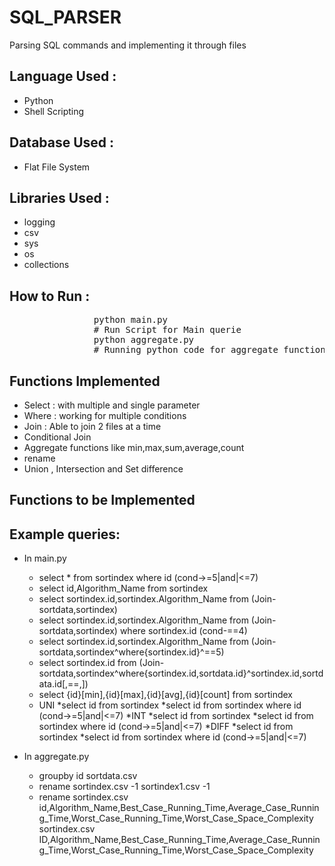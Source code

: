 SQL_PARSER
==========

Parsing SQL commands and implementing it through files


Language Used :
--------------

* Python
* Shell Scripting

Database Used :
---------------

* Flat File System

Libraries Used :
----------------
	
* logging
* csv
* sys
* os
* collections

How to Run :
-----------
<pre>
				python main.py
				# Run Script for Main querie
				python aggregate.py		
				# Running python code for aggregate functions
</pre>


Functions Implemented
-----------------------

* Select : with multiple and single parameter
* Where : working for multiple conditions
* Join : Able to join 2 files at a time
* Conditional Join 
* Aggregate functions like min,max,sum,average,count
* rename
* Union , Intersection and Set difference

Functions to be Implemented
---------------------------



Example queries:
----------------

* In main.py

	* select * from sortindex where id (cond->=5|and|<=7)
	* select id,Algorithm_Name from sortindex
	* select sortindex.id,sortindex.Algorithm_Name from (Join-sortdata,sortindex)
	* select sortindex.id,sortindex.Algorithm_Name from (Join-sortdata,sortindex) where sortindex.id (cond-==4)
	* select sortindex.id,sortindex.Algorithm_Name from (Join-sortdata,sortindex^where{sortindex.id}^==5) 
	* select sortindex.id from (Join-sortdata,sortindex^where{sortindex.id,sortdata.id}^sortindex.id,sortdata.id[,==,])
	* select {id}[min],{id}[max],{id}[avg],{id}[count] from sortindex
	* UNI
		*select id from sortindex 
		*select id from sortindex where id (cond->=5|and|<=7)
	*INT
		*select id from sortindex 
		*select id from sortindex where id (cond->=5|and|<=7)
	*DIFF
		*select id from sortindex 
		*select id from sortindex where id (cond->=5|and|<=7)

* In aggregate.py 

	* groupby id sortdata.csv
	* rename sortindex.csv -1 sortindex1.csv -1
	* rename sortindex.csv id,Algorithm_Name,Best_Case_Running_Time,Average_Case_Running_Time,Worst_Case_Running_Time,Worst_Case_Space_Complexity sortindex.csv ID,Algorithm_Name,Best_Case_Running_Time,Average_Case_Running_Time,Worst_Case_Running_Time,Worst_Case_Space_Complexity
